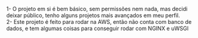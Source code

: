 1- O projeto em si é bem básico, sem permissões nem nada, mas decidi deixar público, tenho alguns projetos mais avançados em meu perfil.<br> 2- Este projeto é feito para rodar na AWS, então não conta com banco de dados, e tem algumas coisas para conseguir rodar com NGINX e uWSGI
